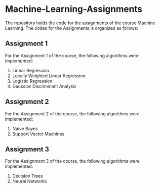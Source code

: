 # Machine-Learning-Assignments
The repository holds the code for the assignments of the course Machine Learning. The codes for the Assignments is organized as follows:

## Assignment 1
For the Assignment 1 of the course, the following algorithms were implemented:
1. Linear Regression
2. Locally Weighted Linear Regression
3. Logistic Regression
4. Gaussian Discriminant Analysis

## Assignment 2
For the Assignment 2 of the course, the following algorithms were implemented:
1. Naive Bayes
2. Support Vector Machines

## Assignment 3
For the Assignment 3 of the course, the following algorithms were implemented:
1. Decision Trees
2. Neural Networks
